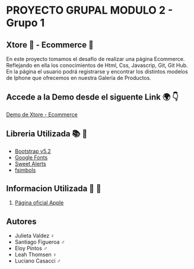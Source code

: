 # PROYECTO GRUPAL MODULO 2 - Grupo 1


## Xtore 📱 - Ecommerce 👜


En este proyecto tomamos el desafío de realizar una página Ecommerce. Reflejando en ella los conocimientos de Html, Css, Javascrip, Git, Git Hub. 
En la página el usuario podrá registrarse y encontrar los distintos modelos de Iphone que ofrecemos en nuestra Galería de Productos.

## Accede a la Demo desde el siguente Link 🌍 👇

[Demo de Xtore - Ecommerce]()

## Libreria Utilizada 📚 📖

- [Bootstrap v5.2](https://getbootstrap.com/) 
- [Google Fonts](https://fonts.google.com/)
- [Sweet Alerts](https://sweetalert2.github.io/)
- [fsimbols](https://fsymbols.com/es/emoji/)

## Informacion Utilizada 📝 📎
1. [Página oficial Apple](https://www.apple.com/la/)



## Autores  

- Julieta Valdez ♀
- Santiago Figueroa ♂
- Eloy Pintos ♂
- Leah Thomsen ♀
- Luciano Casacci ♂








